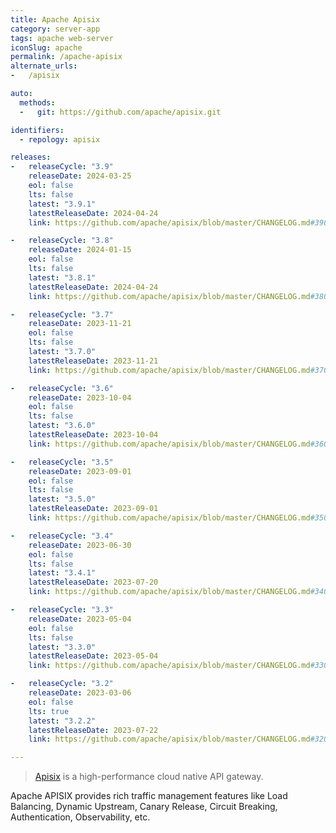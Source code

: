 ```yaml
---
title: Apache Apisix
category: server-app
tags: apache web-server
iconSlug: apache
permalink: /apache-apisix
alternate_urls:
-   /apisix

auto:
  methods:
  -   git: https://github.com/apache/apisix.git

identifiers:
  - repology: apisix

releases:
-   releaseCycle: "3.9"
    releaseDate: 2024-03-25
    eol: false
    lts: false
    latest: "3.9.1"
    latestReleaseDate: 2024-04-24
    link: https://github.com/apache/apisix/blob/master/CHANGELOG.md#390

-   releaseCycle: "3.8"
    releaseDate: 2024-01-15
    eol: false
    lts: false
    latest: "3.8.1"
    latestReleaseDate: 2024-04-24
    link: https://github.com/apache/apisix/blob/master/CHANGELOG.md#380

-   releaseCycle: "3.7"
    releaseDate: 2023-11-21
    eol: false
    lts: false
    latest: "3.7.0"
    latestReleaseDate: 2023-11-21
    link: https://github.com/apache/apisix/blob/master/CHANGELOG.md#370

-   releaseCycle: "3.6"
    releaseDate: 2023-10-04
    eol: false
    lts: false
    latest: "3.6.0"
    latestReleaseDate: 2023-10-04
    link: https://github.com/apache/apisix/blob/master/CHANGELOG.md#360

-   releaseCycle: "3.5"
    releaseDate: 2023-09-01
    eol: false
    lts: false
    latest: "3.5.0"
    latestReleaseDate: 2023-09-01
    link: https://github.com/apache/apisix/blob/master/CHANGELOG.md#350

-   releaseCycle: "3.4"
    releaseDate: 2023-06-30
    eol: false
    lts: false
    latest: "3.4.1"
    latestReleaseDate: 2023-07-20
    link: https://github.com/apache/apisix/blob/master/CHANGELOG.md#340

-   releaseCycle: "3.3"
    releaseDate: 2023-05-04
    eol: false
    lts: false
    latest: "3.3.0"
    latestReleaseDate: 2023-05-04
    link: https://github.com/apache/apisix/blob/master/CHANGELOG.md#330

-   releaseCycle: "3.2"
    releaseDate: 2023-03-06
    eol: false
    lts: true
    latest: "3.2.2"
    latestReleaseDate: 2023-07-22
    link: https://github.com/apache/apisix/blob/master/CHANGELOG.md#320

---
```


> [Apisix](https://apisix.apache.org/) is a high-performance cloud native API gateway.

Apache APISIX provides rich traffic management features like Load Balancing, Dynamic Upstream, Canary Release, Circuit Breaking, Authentication, Observability, etc.
